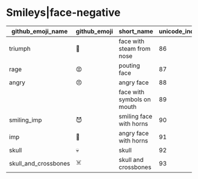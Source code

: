 # Smileys|face-negative

|github_emoji_name|github_emoji|short_name|unicode_index|
|---|---|---|---|
|triumph|:triumph:|face with steam from nose|86|
|rage|:rage:|pouting face|87|
|angry|:angry:|angry face|88|
|||face with symbols on mouth|89|
|smiling_imp|:smiling_imp:|smiling face with horns|90|
|imp|:imp:|angry face with horns|91|
|skull|:skull:|skull|92|
|skull_and_crossbones|:skull_and_crossbones:|skull and crossbones|93|
